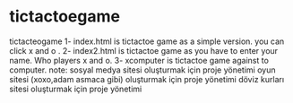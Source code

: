 # tictactoegame
tictacteogame
1- index.html is tictactoe game as a simple version. you can click x and o .
2- index2.html is tictactoe game as you have to enter your name. Who players x and o.
3-  xcomputer is tictactoe game against to computer.
note:
sosyal medya sitesi oluşturmak için proje yönetimi
oyun sitesi (xoxo,adam asmaca gibi) oluşturmak için proje yönetimi
döviz kurları sitesi oluşturmak için proje yönetimi
